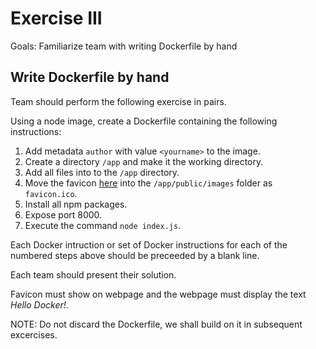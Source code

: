 # Exercise III

Goals: Familiarize team with writing Dockerfile by hand

## Write Dockerfile by hand

Team should perform the following exercise in pairs.

Using a node image, create a Dockerfile containing the following instructions:

1. Add metadata `author` with value `<yourname>` to the image.
1. Create a directory `/app` and make it the working directory.
1. Add all files into to the `/app` directory.
1. Move the favicon [here](https://docs.docker.com/favicons/docs@2x.ico) into the `/app/public/images` folder as `favicon.ico`.
1. Install all npm packages.
1. Expose port 8000.
1. Execute the command `node index.js`.

Each Docker intruction or set of Docker instructions for each of the numbered steps above should be preceeded by a blank line.

Each team should present their solution.

Favicon must show on webpage and the webpage must display the text _Hello Docker!_.

NOTE: Do not discard the Dockerfile, we shall build on it in subsequent excercises.
